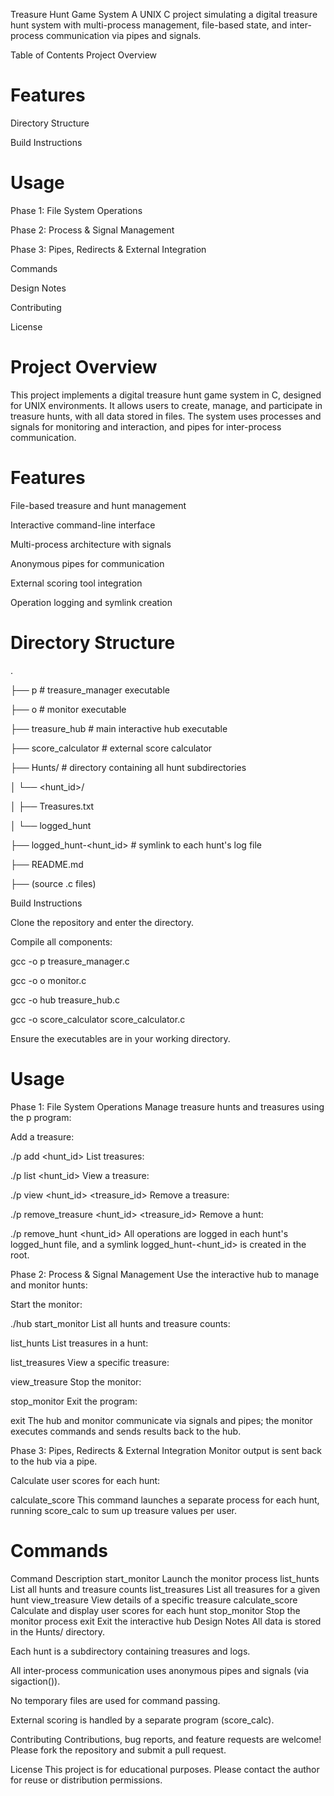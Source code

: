 Treasure Hunt Game System
A UNIX C project simulating a digital treasure hunt system with multi-process management, file-based state, and inter-process communication via pipes and signals.

Table of Contents
Project Overview

# Features

Directory Structure

Build Instructions

# Usage

Phase 1: File System Operations

Phase 2: Process & Signal Management

Phase 3: Pipes, Redirects & External Integration

Commands

Design Notes

Contributing

License

# Project Overview
This project implements a digital treasure hunt game system in C, designed for UNIX environments. It allows users to create, manage, and participate in treasure hunts, with all data stored in files. The system uses processes and signals for monitoring and interaction, and pipes for inter-process communication.

# Features
File-based treasure and hunt management

Interactive command-line interface

Multi-process architecture with signals

Anonymous pipes for communication

External scoring tool integration

Operation logging and symlink creation

# Directory Structure
.

├── p                    # treasure_manager executable

├── o                    # monitor executable

├── treasure_hub         # main interactive hub executable

├── score_calculator     # external score calculator

├── Hunts/               # directory containing all hunt subdirectories

│        └── <hunt_id>/

│                 ├── Treasures.txt

│                 └── logged_hunt

├── logged_hunt-<hunt_id> # symlink to each hunt's log file

├── README.md

├── (source .c files)

Build Instructions

Clone the repository and enter the directory.


Compile all components:

gcc -o p treasure_manager.c

gcc -o o monitor.c

gcc -o hub treasure_hub.c

gcc -o score_calculator score_calculator.c

Ensure the executables are in your working directory.

# Usage
Phase 1: File System Operations
Manage treasure hunts and treasures using the p program:

Add a treasure:

./p add <hunt_id>
List treasures:

./p list <hunt_id>
View a treasure:

./p view <hunt_id> <treasure_id>
Remove a treasure:

./p remove_treasure <hunt_id> <treasure_id>
Remove a hunt:

./p remove_hunt <hunt_id>
All operations are logged in each hunt's logged_hunt file, and a symlink logged_hunt-<hunt_id> is created in the root.

Phase 2: Process & Signal Management
Use the interactive hub to manage and monitor hunts:

Start the monitor:

./hub
 start_monitor
List all hunts and treasure counts:

 list_hunts
List treasures in a hunt:

 list_treasures
View a specific treasure:

 view_treasure
Stop the monitor:

 stop_monitor
Exit the program:

 exit
The hub and monitor communicate via signals and pipes; the monitor executes commands and sends results back to the hub.

Phase 3: Pipes, Redirects & External Integration
Monitor output is sent back to the hub via a pipe.

Calculate user scores for each hunt:

 calculate_score
This command launches a separate process for each hunt, running score_calc to sum up treasure values per user.

# Commands
Command	Description
start_monitor	Launch the monitor process
list_hunts	List all hunts and treasure counts
list_treasures	List all treasures for a given hunt
view_treasure	View details of a specific treasure
calculate_score	Calculate and display user scores for each hunt
stop_monitor	Stop the monitor process
exit	Exit the interactive hub
Design Notes
All data is stored in the Hunts/ directory.

Each hunt is a subdirectory containing treasures and logs.

All inter-process communication uses anonymous pipes and signals (via sigaction()).

No temporary files are used for command passing.

External scoring is handled by a separate program (score_calc).

Contributing
Contributions, bug reports, and feature requests are welcome! Please fork the repository and submit a pull request.

License
This project is for educational purposes. Please contact the author for reuse or distribution permissions.
